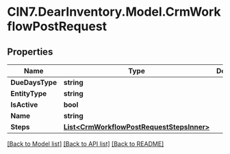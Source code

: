 # CIN7.DearInventory.Model.CrmWorkflowPostRequest

## Properties

| Name            | Type                                                                                    | Description | Notes      |
| --------------- | --------------------------------------------------------------------------------------- | ----------- | ---------- |
| **DueDaysType** | **string**                                                                              |             | [optional] |
| **EntityType**  | **string**                                                                              |             | [optional] |
| **IsActive**    | **bool**                                                                                |             | [optional] |
| **Name**        | **string**                                                                              |             | [optional] |
| **Steps**       | [**List&lt;CrmWorkflowPostRequestStepsInner&gt;**](CrmWorkflowPostRequestStepsInner.md) |             | [optional] |

[[Back to Model list]](../README.md#documentation-for-models) [[Back to API list]](../README.md#documentation-for-api-endpoints) [[Back to README]](../README.md)
